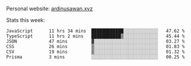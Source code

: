 Personal website: [ardinusawan.xyz](https://ardinusawan.xyz)

Stats this week:
<!--START_SECTION:waka-->

```text
JavaScript      11 hrs 34 mins  ████████████░░░░░░░░░░░░░   47.62 %
TypeScript      11 hrs 2 mins   ███████████▒░░░░░░░░░░░░░   45.44 %
JSON            47 mins         ▓░░░░░░░░░░░░░░░░░░░░░░░░   03.27 %
CSS             26 mins         ▒░░░░░░░░░░░░░░░░░░░░░░░░   01.83 %
CSV             19 mins         ▒░░░░░░░░░░░░░░░░░░░░░░░░   01.32 %
Prisma          3 mins          ░░░░░░░░░░░░░░░░░░░░░░░░░   00.25 %
```

<!--END_SECTION:waka-->
